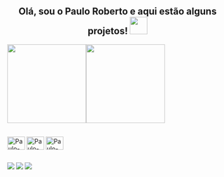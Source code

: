 <h2 align = "center"> Olá, sou o Paulo Roberto e aqui estão alguns projetos! <img src="https://github.com/claytonjhamilton/claytonjhamilton/blob/main/images/waving_hand.gif" width="40px"></h1>



  <img height="180em" src="https://github-readme-stats.vercel.app/api?username=paulorobertobr&show_icons=true&theme=gotham&include_all_commits=true&count_private=true"/><img height="180em" src="https://github-readme-stats.vercel.app/api/top-langs/?username=paulorobertobr&layout=compact&langs_count=7&theme=gotham"/>


<div style="display: inline_block"><br>
  <img align="center" alt="Paulo-html" height="30" width="40" src="https://cdn.jsdelivr.net/gh/devicons/devicon/icons/html5/html5-original.svg">
  <img align="center" alt="Paulo-css" height="30" width="40" src="https://cdn.jsdelivr.net/gh/devicons/devicon/icons/css3/css3-original.svg">
  <img align="center" alt="Paulo-git" height="30" width="40" src="https://cdn.jsdelivr.net/gh/devicons/devicon/icons/git/git-original.svg">
</div>

##

<div> 
  <a href = "mailto:paulo.robertobr@outlook.com"><img src="https://img.shields.io/badge/Gmail-D14836?style=for-the-badge&logo=gmail&logoColor=white"></a>
  <a href="https://www.linkedin.com/in/paulo-robertobr/" target="_blank"><img src="https://img.shields.io/badge/-LinkedIn-%230077B5?style=for-the-badge&logo=linkedin&logoColor=white" target="_blank"></a>
  <a href="https://open.spotify.com/user/257rr37ka9oazn6ma0ctc6nmm?si=ceca571d48354a50" target="_blank"><img src="https://img.shields.io/badge/Spotify-1ED760?&style=for-the-badge&logo=spotify&logoColor=white" target="_blank"></a> 
</div>
